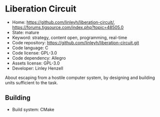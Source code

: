 # Liberation Circuit

- Home: https://github.com/linleyh/liberation-circuit/, https://forums.tigsource.com/index.php?topic=48505.0
- State: mature
- Keyword: strategy, content open, programming, real-time
- Code repository: https://github.com/linleyh/liberation-circuit.git
- Code language: C
- Code license: GPL-3.0
- Code dependency: Allegro
- Assets license: GPL-3.0
- Developer: Linley Henzell

About escaping from a hostile computer system, by designing and building units sufficient to the task.

## Building

- Build system: CMake
